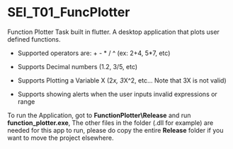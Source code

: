 # SEI_T01_FuncPlotter

Function Plotter Task built in flutter. A desktop application that plots user defined functions.

  - Supported operators are: + - * / ^ (ex: 2+4, 5*7, etc)
  
  - Supports Decimal numbers (1.2, 3/5, etc)
  
  - Supports Plotting a Variable X (2*x, 3*X^2, etc... Note that 3X is not valid)
  
  - Supports showing alerts when the user inputs invalid expressions or range


To run the Application, got to **FunctionPlotter\Release** and run **function_plotter.exe**, The other files in the folder (.dll for example) are needed for this app to run, please do copy the entire **Release** folder if you want to move the project elsewhere.





